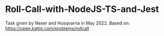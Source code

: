 # Roll-Call-with-NodeJS-TS-and-Jest
Task given by Nexer and Husqvarna in May 2022. Based on: https://open.kattis.com/problems/rollcall 
